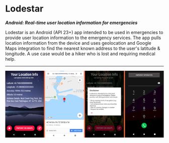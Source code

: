 # Lodestar
**_Android: Real-time user location information for emergencies_**

Lodestar is an Android (API 23+) app intended to be used in emergencies to provide user location information to the emergency services. The app pulls location information from the device and uses geolocation and Google Maps integration to find the nearest known address to the user's latitude & longitude. A use case would be a hiker who is lost and requiring medical help.

---

![alt text](https://raw.githubusercontent.com/ow-ro/Lodestar/master/resources/lodestar_screens.png "Logo Title Text 1")
